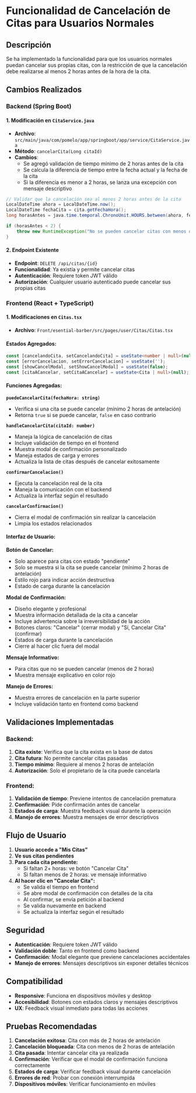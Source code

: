 # Funcionalidad de Cancelación de Citas para Usuarios Normales

## Descripción
Se ha implementado la funcionalidad para que los usuarios normales puedan cancelar sus propias citas, con la restricción de que la cancelación debe realizarse al menos 2 horas antes de la hora de la cita.

## Cambios Realizados

### Backend (Spring Boot)

#### 1. Modificación en `CitaService.java`
- **Archivo**: `src/main/java/com/pomelo/app/springboot/app/service/CitaService.java`
- **Método**: `cancelarCita(Long citaId)`
- **Cambios**:
  - Se agregó validación de tiempo mínimo de 2 horas antes de la cita
  - Se calcula la diferencia de tiempo entre la fecha actual y la fecha de la cita
  - Si la diferencia es menor a 2 horas, se lanza una excepción con mensaje descriptivo

```java
// Validar que la cancelación sea al menos 2 horas antes de la cita
LocalDateTime ahora = LocalDateTime.now();
LocalDateTime fechaCita = cita.getFechaHora();
long horasAntes = java.time.temporal.ChronoUnit.HOURS.between(ahora, fechaCita);

if (horasAntes < 2) {
    throw new RuntimeException("No se pueden cancelar citas con menos de 2 horas de antelación");
}
```

#### 2. Endpoint Existente
- **Endpoint**: `DELETE /api/citas/{id}`
- **Funcionalidad**: Ya existía y permite cancelar citas
- **Autenticación**: Requiere token JWT válido
- **Autorización**: Cualquier usuario autenticado puede cancelar sus propias citas

### Frontend (React + TypeScript)

#### 1. Modificaciones en `Citas.tsx`
- **Archivo**: `Front/esential-barber/src/pages/user/Citas/Citas.tsx`

#### Estados Agregados:
```typescript
const [cancelandoCita, setCancelandoCita] = useState<number | null>(null);
const [errorCancelacion, setErrorCancelacion] = useState('');
const [showCancelModal, setShowCancelModal] = useState(false);
const [citaACancelar, setCitaACancelar] = useState<Cita | null>(null);
```

#### Funciones Agregadas:

**`puedeCancelarCita(fechaHora: string)`**
- Verifica si una cita se puede cancelar (mínimo 2 horas de antelación)
- Retorna `true` si se puede cancelar, `false` en caso contrario

**`handleCancelarCita(citaId: number)`**
- Maneja la lógica de cancelación de citas
- Incluye validación de tiempo en el frontend
- Muestra modal de confirmación personalizado
- Maneja estados de carga y errores
- Actualiza la lista de citas después de cancelar exitosamente

**`confirmarCancelacion()`**
- Ejecuta la cancelación real de la cita
- Maneja la comunicación con el backend
- Actualiza la interfaz según el resultado

**`cancelarConfirmacion()`**
- Cierra el modal de confirmación sin realizar la cancelación
- Limpia los estados relacionados

#### Interfaz de Usuario:

**Botón de Cancelar:**
- Solo aparece para citas con estado "pendiente"
- Solo se muestra si la cita se puede cancelar (mínimo 2 horas de antelación)
- Estilo rojo para indicar acción destructiva
- Estado de carga durante la cancelación

**Modal de Confirmación:**
- Diseño elegante y profesional
- Muestra información detallada de la cita a cancelar
- Incluye advertencia sobre la irreversibilidad de la acción
- Botones claros: "Cancelar" (cerrar modal) y "Sí, Cancelar Cita" (confirmar)
- Estados de carga durante la cancelación
- Cierre al hacer clic fuera del modal

**Mensaje Informativo:**
- Para citas que no se pueden cancelar (menos de 2 horas)
- Muestra mensaje explicativo en color rojo

**Manejo de Errores:**
- Muestra errores de cancelación en la parte superior
- Incluye validación tanto en frontend como backend

## Validaciones Implementadas

### Backend:
1. **Cita existe**: Verifica que la cita exista en la base de datos
2. **Cita futura**: No permite cancelar citas pasadas
3. **Tiempo mínimo**: Requiere al menos 2 horas de antelación
4. **Autorización**: Solo el propietario de la cita puede cancelarla

### Frontend:
1. **Validación de tiempo**: Previene intentos de cancelación prematura
2. **Confirmación**: Pide confirmación antes de cancelar
3. **Estados de carga**: Muestra feedback visual durante la operación
4. **Manejo de errores**: Muestra mensajes de error descriptivos

## Flujo de Usuario

1. **Usuario accede a "Mis Citas"**
2. **Ve sus citas pendientes**
3. **Para cada cita pendiente:**
   - Si faltan 2+ horas: ve botón "Cancelar Cita"
   - Si faltan menos de 2 horas: ve mensaje informativo
4. **Al hacer clic en "Cancelar Cita":**
   - Se valida el tiempo en frontend
   - Se abre modal de confirmación con detalles de la cita
   - Al confirmar, se envía petición al backend
   - Se valida nuevamente en backend
   - Se actualiza la interfaz según el resultado

## Seguridad

- **Autenticación**: Requiere token JWT válido
- **Validación doble**: Tanto en frontend como backend
- **Confirmación**: Modal elegante que previene cancelaciones accidentales
- **Manejo de errores**: Mensajes descriptivos sin exponer detalles técnicos

## Compatibilidad

- **Responsive**: Funciona en dispositivos móviles y desktop
- **Accesibilidad**: Botones con estados claros y mensajes descriptivos
- **UX**: Feedback visual inmediato para todas las acciones

## Pruebas Recomendadas

1. **Cancelación exitosa**: Cita con más de 2 horas de antelación
2. **Cancelación bloqueada**: Cita con menos de 2 horas de antelación
3. **Cita pasada**: Intentar cancelar cita ya realizada
4. **Confirmación**: Verificar que el modal de confirmación funciona correctamente
5. **Estados de carga**: Verificar feedback visual durante cancelación
6. **Errores de red**: Probar con conexión interrumpida
7. **Dispositivos móviles**: Verificar funcionamiento en móviles 
